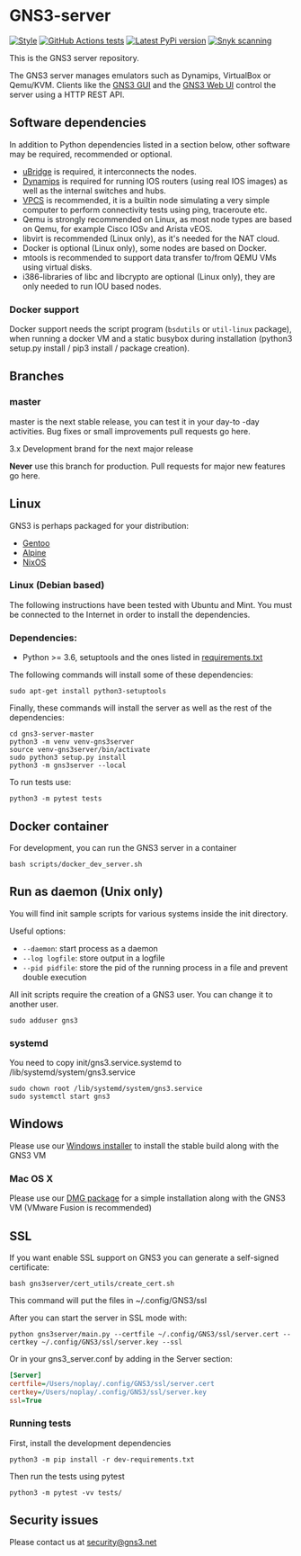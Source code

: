 # GNS3-server

[![Style](https://img.shields.io/badge/code%20style-black-000000.svg)](https://github.com/psf/black)
[![GitHub Actions tests](https://github.com/GNS3/gns3-server/workflows/testing/badge.svg?branch=3.0)](https://github.com/GNS3/gns3-server/actions?query=workflow%3Atesting+branch%3A3.0)
[![Latest PyPi version](https://img.shields.io/pypi/v/gns3-server.svg)](https://pypi.python.org/pypi/gns3-server)
[![Snyk scanning](https://snyk.io/test/github/GNS3/gns3-server/badge.svg)](https://snyk.io/test/github/GNS3/gns3-server)

This is the GNS3 server repository.

The GNS3 server manages emulators such as Dynamips, VirtualBox or Qemu/KVM.
Clients like the [GNS3 GUI](https://github.com/GNS3/gns3-gui/) and the [GNS3 Web UI](https://github.com/GNS3/gns3-web-ui>) control the server using a HTTP REST API.

## Software dependencies

In addition to Python dependencies listed in a section below, other software may be required, recommended or optional.

* [uBridge](https://github.com/GNS3/ubridge/) is required, it interconnects the nodes.
* [Dynamips](https://github.com/GNS3/dynamips/) is required for running IOS routers (using real IOS images) as well as the internal switches and hubs.
* [VPCS](https://github.com/GNS3/vpcs/) is recommended, it is a builtin node simulating a very simple computer to perform connectivity tests using ping, traceroute etc.
* Qemu is strongly recommended on Linux, as most node types are based on Qemu, for example Cisco IOSv and Arista vEOS.
* libvirt is recommended (Linux only), as it's needed for the NAT cloud.
* Docker is optional (Linux only), some nodes are based on Docker.
* mtools is recommended to support data transfer to/from QEMU VMs using virtual disks.
* i386-libraries of libc and libcrypto are optional (Linux only), they are only needed to run IOU based nodes.

### Docker support

Docker support needs the script program (`bsdutils` or `util-linux` package), when running a docker VM and a static busybox during installation (python3 setup.py install / pip3 install / package creation).

## Branches

### master

master is the next stable release, you can test it in your day-to -day activities.
Bug fixes or small improvements pull requests go here.

3.x
Development brand for the next major release

**Never** use this branch for production. Pull requests for major new features go here.

## Linux

GNS3 is perhaps packaged for your distribution:

* [Gentoo](https://packages.gentoo.org/package/net-misc/gns3-server)
* [Alpine](https://pkgs.alpinelinux.org/package/v3.10/community/x86_64/gns3-server)
* [NixOS](https://search.nixos.org/packages?channel=21.11&from=0&size=50&sort=relevance&type=packages&query=gns3-server)


### Linux (Debian based)

The following instructions have been tested with Ubuntu and Mint.
You must be connected to the Internet in order to install the dependencies.

### Dependencies:

- Python >= 3.6, setuptools and the ones listed in [requirements.txt](https://github.com/GNS3/gns3-server/blob/3.0/requirements.txt>)

The following commands will install some of these dependencies:

```shell
sudo apt-get install python3-setuptools
```

Finally, these commands will install the server as well as the rest of the dependencies:

```shell
cd gns3-server-master
python3 -m venv venv-gns3server
source venv-gns3server/bin/activate
sudo python3 setup.py install
python3 -m gns3server --local
```

To run tests use:

```shell
python3 -m pytest tests
```

## Docker container

For development, you can run the GNS3 server in a container

```shell
bash scripts/docker_dev_server.sh
```

## Run as daemon (Unix only)

You will find init sample scripts for various systems
inside the init directory.

Useful options:

* `--daemon`: start process as a daemon
* `--log logfile`: store output in a logfile
* `--pid pidfile`: store the pid of the running process in a file and prevent double execution

All init scripts require the creation of a GNS3 user. You can change it to another user.

```shell
sudo adduser gns3
```

### systemd

You need to copy init/gns3.service.systemd to /lib/systemd/system/gns3.service

```shell
sudo chown root /lib/systemd/system/gns3.service
sudo systemctl start gns3
```

## Windows

Please use our [Windows installer](https://community.gns3.com/software/download) to install the stable build along with the GNS3 VM

### Mac OS X

Please use our [DMG package](https://community.gns3.com/software/download) for a simple installation along with the GNS3 VM (VMware Fusion is recommended)

## SSL

If you want enable SSL support on GNS3 you can generate a self-signed certificate:

```shell
bash gns3server/cert_utils/create_cert.sh
```

This command will put the files in ~/.config/GNS3/ssl

After you can start the server in SSL mode with:

```shell
python gns3server/main.py --certfile ~/.config/GNS3/ssl/server.cert --certkey ~/.config/GNS3/ssl/server.key --ssl
```

Or in your gns3_server.conf by adding in the Server section:

```ini
[Server]
certfile=/Users/noplay/.config/GNS3/ssl/server.cert
certkey=/Users/noplay/.config/GNS3/ssl/server.key
ssl=True
```

### Running tests

First, install the development dependencies

```shell
python3 -m pip install -r dev-requirements.txt
```

Then run the tests using pytest

```shell
python3 -m pytest -vv tests/
```

## Security issues

Please contact us at security@gns3.net
